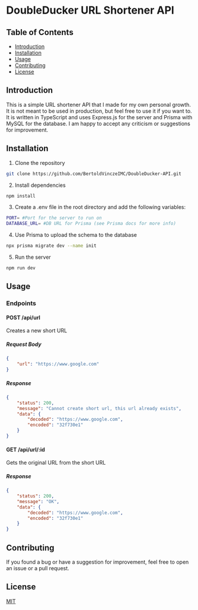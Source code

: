 # DoubleDucker URL Shortener API
## Table of Contents
- [Introduction](#introduction)
- [Installation](#installation)
- [Usage](#usage)
- [Contributing](#contributing)
- [License](#license)
## Introduction
This is a simple URL shortener API that I made for my own personal growth. It is not meant to be used in production, but feel free to use it if you want to. It is written in TypeScript and uses Express.js for the server and Prisma with MySQL for the database. I am happy to accept any criticism or suggestions for improvement.
## Installation
1. Clone the repository 
```bash	
git clone https://github.com/BertoldVinczeIMC/DoubleDucker-API.git
```
2. Install dependencies
```bash
npm install
```
3. Create a .env file in the root directory and add the following variables:
```bash
PORT= #Port for the server to run on
DATABASE_URL= #DB URL for Prisma (see Prisma docs for more info)
```
4. Use Prisma to upload the schema to the database
```bash
npx prisma migrate dev --name init
```
5. Run the server
```bash
npm run dev
```
## Usage
### Endpoints
#### POST /api/url
Creates a new short URL
##### Request Body
```json
{
    "url": "https://www.google.com"
}
```
##### Response
```json
{
    "status": 200,
    "message": "Cannot create short url, this url already exists",
    "data": {
        "decoded": "https://www.google.com",
        "encoded": "32f730e1"
    }
}
```
#### GET /api/url/:id
Gets the original URL from the short URL
##### Response
```json
{
    "status": 200,
    "message": "OK",
    "data": {
        "decoded": "https://www.google.com",
        "encoded": "32f730e1"
    }
}
```
## Contributing
If you found a bug or have a suggestion for improvement, feel free to open an issue or a pull request.
## License
[MIT](https://choosealicense.com/licenses/mit/)